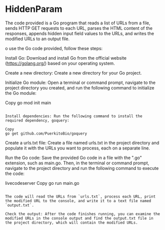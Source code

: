 # HiddenParam
The code provided is a Go program that reads a list of URLs from a file, sends HTTP GET requests to each URL, parses the HTML content of the responses, appends hidden input field values to the URLs, and writes the modified URLs to an output file.

o use the Go code provided, follow these steps:

Install Go: Download and install Go from the official website (https://golang.org/) based on your operating system.

Create a new directory: Create a new directory for your Go project.

Initialize Go module: Open a terminal or command prompt, navigate to the project directory you created, and run the following command to initialize the Go module:

Copy
go mod init main
```

Install dependencies: Run the following command to install the required dependency, goquery:

Copy
go get github.com/PuerkitoBio/goquery
```

Create a urls.txt file: Create a file named urls.txt in the project directory and populate it with the URLs you want to process, each on a separate line.

Run the Go code: Save the provided Go code in a file with the ".go" extension, such as main.go. Then, in the terminal or command prompt, navigate to the project directory and run the following command to execute the code:

livecodeserver
Copy
go run main.go
```

The code will read the URLs from `urls.txt`, process each URL, print the modified URL to the console, and write it to a text file named `output.txt`.

Check the output: After the code finishes running, you can examine the modified URLs in the console output and find the output.txt file in the project directory, which will contain the modified URLs.
